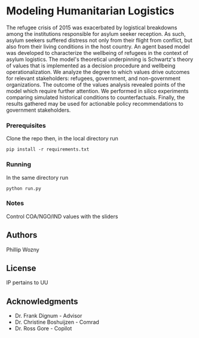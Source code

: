# Modeling Humanitarian Logistics
The refugee crisis of 2015 was exacerbated by logistical breakdowns among the institutions responsible for asylum seeker reception. As such, asylum seekers suffered distress not only from their flight from conflict, but also from their living conditions in the host country. An agent based model was developed to characterize the wellbeing of refugees in the context of asylum logistics. The model's theoretical underpinning is Schwartz's theory of values that is implemented as a decision procedure and wellbeing operationalization. We analyze the degree to which values drive outcomes for relevant stakeholders: refugees, government, and non-government organizations. The outcome of the values analysis revealed points of the model which require further attention. We performed in silico experiments comparing simulated historical conditions to counterfactuals. Finally, the results gathered may be used for actionable policy recommendations to government stakeholders.


### Prerequisites

Clone the repo then, in the local directory run

```
pip install -r requirements.txt
```

### Running


In the same directory run
```
python run.py
```


### Notes
Control COA/NGO/IND values with the sliders

## Authors

Phillip Wozny

## License

IP pertains to UU

## Acknowledgments

* Dr. Frank Dignum - Advisor
* Dr. Christine Boshuijzen - Comrad
* Dr. Ross Gore - Copilot


